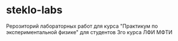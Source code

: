 # steklo-labs
Рерозиторий лабораторных работ для курса "Практикум по экспериментальной физике" для студентов 3го курса ЛФИ МФТИ
